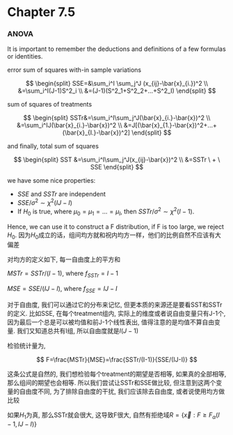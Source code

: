 # Chapter 7.5

### ANOVA

It is important to remember the deductions and definitions of a few formulas or identities.

error sum of squares with-in sample variations

$$
\begin{split}
SSE=&\sum_i^I \sum_j^J (x_{ij}-\bar{x}_{i.})^2 \\
&=\sum_i^I(J-1)S^2_i \\
&=(J-1)(S^2_1+S^2_2+...+S^2_I)
\end{split}
$$

sum of squares of treatments

$$
\begin{split}
SSTr&=\sum_i^I\sum_j^J(\bar{x}_{i.}-\bar{x})^2 \\
&=\sum_i^IJ(\bar{x}_{i.}-\bar{x})^2 \\
&=J[(\bar{x}_{1.}-\bar{x})^2+...+(\bar{x}_{I.}-\bar{x})^2]
\end{split}
$$

and finally, total sum of squares

$$
\begin{split}
SST &=\sum_i^I\sum_j^J(x_{ij}-\bar{x})^2 \\
&=SSTr \ + \ SSE
\end{split}
$$

we have some nice properties:

- $SSE$ and $SSTr$ are independent
- $SSE / \sigma^2 \sim \chi^2(IJ-I)$
- If $H_0$ is true, where $\mu_0 =\mu_1=...=\mu_I$, then $SSTr/\sigma^2 \sim \chi^2(I-1)$.

Hence, we can use it to construct a F distribution, if F is too large, we reject $H_0$. 因为$H_0$成立的话，组间均方就和祝内均方一样，他们的比例自然不应该有大偏差

对均方的定义如下, 每一自由度上的平方和

$MSTr=SSTr/(I-1),$ where $f_{SSTr}=I-1$

$MSE=SSE/(IJ-I)$, where $f_{SSE}=IJ-I$

对于自由度, 我们可以通过它的分布来记忆, 但更本质的来源还是要看SST和SSTr的定义. 比如SSE, 在每个treatment组内, 实际上的维度或者说自由变量只有J-1个, 因为最后一个总是可以被均值和前J-1个线性表出, 值得注意的是均值不算自由变量. 我们又知道总共有I组, 所以自由度就是$I(J-1)$

检验统计量为, 

$$
F=\frac{MSTr}{MSE}=\frac{SSTr/(I-1)}{SSE/(IJ-I)}
$$

这条公式是自然的, 我们想检验每个treatment的期望是否相等, 如果真的全部相等, 那么组间的期望也会相等. 所以我们尝试让SSTr和SSE做比较, 但注意到这两个变量的自由度不同, 为了排除自由度的干扰, 我们应该除去自由度, 或者说使用均方做比较

如果$H_1$为真, 那么SSTr就会很大, 这导致F很大, 自然有拒绝域$R=\{\vec{x}:F \geq F_{\alpha}(I-1,IJ-I) \}$